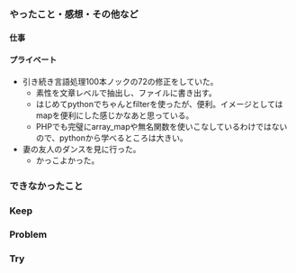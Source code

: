 ### やったこと・感想・その他など

#### 仕事


#### プライベート

- 引き続き言語処理100本ノックの72の修正をしていた。
  - 素性を文章レベルで抽出し、ファイルに書き出す。
  - はじめてpythonでちゃんとfilterを使ったが、便利。イメージとしてはmapを便利にした感じかなあと思っている。
  - PHPでも完璧にarray_mapや無名関数を使いこなしているわけではないので、pythonから学べるところは大きい。
- 妻の友人のダンスを見に行った。
  - かっこよかった。
  

### できなかったこと


### Keep


### Problem 


### Try

